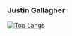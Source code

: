 ### Justin Gallagher

[![Top Langs](https://github-readme-stats.vercel.app/api/top-langs/?username=ThisJustin-code&layout=compact)](https://github.com/anuraghazra/github-readme-stats)


